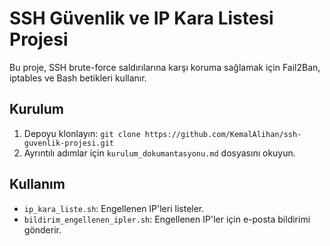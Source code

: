 # SSH Güvenlik ve IP Kara Listesi Projesi
Bu proje, SSH brute-force saldırılarına karşı koruma sağlamak için Fail2Ban, iptables ve Bash betikleri kullanır.
## Kurulum
1. Depoyu klonlayın: `git clone https://github.com/KemalAlihan/ssh-guvenlik-projesi.git`
2. Ayrıntılı adımlar için `kurulum_dokumantasyonu.md` dosyasını okuyun.
## Kullanım
- `ip_kara_liste.sh`: Engellenen IP'leri listeler.
- `bildirim_engellenen_ipler.sh`: Engellenen IP'ler için e-posta bildirimi gönderir.
